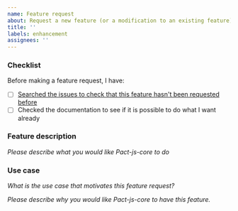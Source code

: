 ```yaml
---
name: Feature request
about: Request a new feature (or a modification to an existing feature) for pact-msw-adapter
title: ''
labels: enhancement
assignees: ''
---
```


<!-- _Thank you for making a feature request! We appreciate it very much. GitHub Issues are a big input into the priorities for Pact development_ -->

### Checklist

<!-- This checklist is optional, but studies show that people who have followed the checklist are really excellent people and we like them -->

Before making a feature request, I have:

- [ ] [Searched the issues to check that this feature hasn't been requested before](https://github.com/pact-foundation/pact-js-core/issues?q=is%3Aissue)
- [ ] Checked the documentation to see if it is possible to do what I want already

### Feature description

_Please describe what you would like Pact-js-core to do_

### Use case

_What is the use case that motivates this feature request?_

_Please describe *why* you would like Pact-js-core to have this feature._
